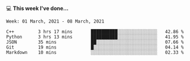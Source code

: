 💻 **This week I've done...**

<!--START_SECTION:waka-->
```text
Week: 01 March, 2021 - 08 March, 2021

C++         3 hrs 17 mins       ██████████░░░░░░░░░░░░░░░   42.86 % 
Python      3 hrs 13 mins       ██████████░░░░░░░░░░░░░░░   41.95 % 
JSON        35 mins             ██░░░░░░░░░░░░░░░░░░░░░░░   07.66 % 
Git         19 mins             █░░░░░░░░░░░░░░░░░░░░░░░░   04.14 % 
Markdown    10 mins             ░░░░░░░░░░░░░░░░░░░░░░░░░   02.33 %
```
<!--END_SECTION:waka-->
